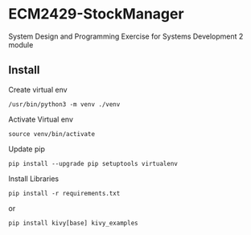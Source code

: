 # ECM2429-StockManager
System Design and Programming Exercise for Systems Development 2 module

## Install

Create virtual env
```
/usr/bin/python3 -m venv ./venv
```

Activate Virtual env
```
source venv/bin/activate
```

Update pip
```
pip install --upgrade pip setuptools virtualenv
```

Install Libraries
```
pip install -r requirements.txt
```
or
```
pip install kivy[base] kivy_examples
```